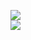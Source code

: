 [![](https://img.shields.io/badge/Made%20With-Github%20Spray-lightgrey.svg?style=for-the-badge&logo=github)](https://github.com/Annihil/github-spray#13998)  
[![](https://i.imgur.com/2DrTn0Z.gif)](https://github.com/Annihil/github-spray)